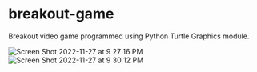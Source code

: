 # breakout-game
Breakout video game programmed using Python Turtle Graphics module.

![Screen Shot 2022-11-27 at 9 27 16 PM](https://user-images.githubusercontent.com/13891810/204201100-680c76a8-bcd1-4ad2-8bbd-98d418a33f22.png)
![Screen Shot 2022-11-27 at 9 30 12 PM](https://user-images.githubusercontent.com/13891810/204201105-92720427-dc5d-4856-ae44-b94f2f3e38db.png)
